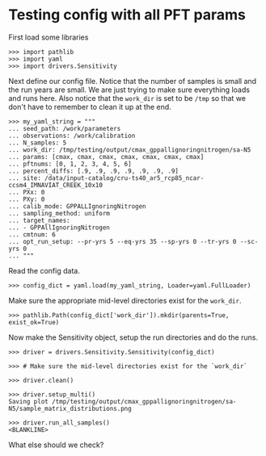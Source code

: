 
# Testing config with all PFT params

First load some libraries

    >>> import pathlib
    >>> import yaml
    >>> import drivers.Sensitivity

Next define our config file. Notice that the number of samples is small and the
run years are small. We are just trying to make sure everything loads and runs
here. Also notice that the `work_dir` is set to be `/tmp` so that we don't have 
to remember to clean it up at the end.

    >>> my_yaml_string = """
    ... seed_path: /work/parameters
    ... observations: /work/calibration
    ... N_samples: 5
    ... work_dir: /tmp/testing/output/cmax_gppallignoringnitrogen/sa-N5
    ... params: [cmax, cmax, cmax, cmax, cmax, cmax, cmax]
    ... pftnums: [0, 1, 2, 3, 4, 5, 6]
    ... percent_diffs: [.9, .9, .9, .9, .9, .9, .9]
    ... site: /data/input-catalog/cru-ts40_ar5_rcp85_ncar-ccsm4_IMNAVIAT_CREEK_10x10
    ... PXx: 0
    ... PXy: 0
    ... calib_mode: GPPALLIgnoringNitrogen
    ... sampling_method: uniform
    ... target_names: 
    ... - GPPAllIgnoringNitrogen
    ... cmtnum: 6
    ... opt_run_setup: --pr-yrs 5 --eq-yrs 35 --sp-yrs 0 --tr-yrs 0 --sc-yrs 0
    ... """

Read the config data.

    >>> config_dict = yaml.load(my_yaml_string, Loader=yaml.FullLoader)

Make sure the appropriate mid-level directories exist for the `work_dir`.

    >>> pathlib.Path(config_dict['work_dir']).mkdir(parents=True, exist_ok=True)

Now make the Sensitivity object, setup the run directories and do the runs.

    >>> driver = drivers.Sensitivity.Sensitivity(config_dict)

    >>> # Make sure the mid-level directories exist for the `work_dir`
   
    >>> driver.clean()

    >>> driver.setup_multi() 
    Saving plot /tmp/testing/output/cmax_gppallignoringnitrogen/sa-N5/sample_matrix_distributions.png
    
    >>> driver.run_all_samples()
    <BLANKLINE>

What else should we check?

